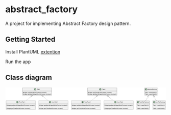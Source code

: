 # abstract_factory

A project for implementing Abstract Factory design pattern.

## Getting Started

Install PlantUML [extention](https://marketplace.visualstudio.com/items?itemName=jebbs.plantuml)

Run the app

## Class diagram

![Class diagram](cd.png)